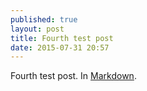 ```yaml
---
published: true
layout: post
title: Fourth test post
date: 2015-07-31 20:57
---
```



Fourth test post. In [Markdown](http://daringfireball.net/projects/markdown/).
